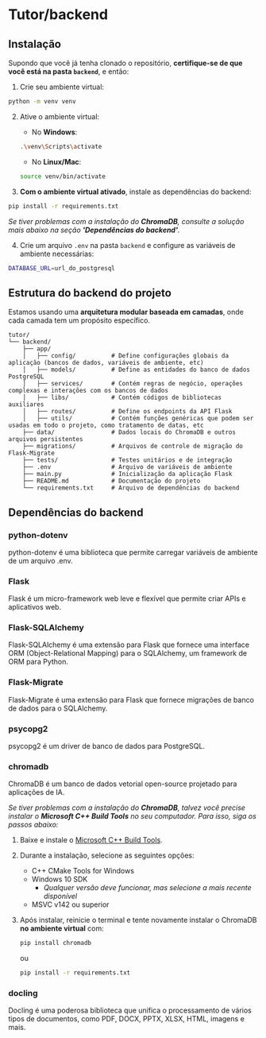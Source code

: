# Tutor/backend

## Instalação
Supondo que você já tenha clonado o repositório, **certifique-se de que você está na pasta `backend`**, e então:

1. Crie seu ambiente virtual:
```bash
python -m venv venv
```

2. Ative o ambiente virtual:
    * No **Windows**:
    ```bash
    .\venv\Scripts\activate
    ```
    * No **Linux/Mac**:
    ```bash
    source venv/bin/activate
    ```

3. **Com o ambiente virtual ativado**, instale as dependências do backend:
```bash
pip install -r requirements.txt
```

_Se tiver problemas com a instalação do **ChromaDB**, consulte a solução mais abaixo na seção **'Dependências do backend'**._

4. Crie um arquivo `.env` na pasta `backend` e configure as variáveis de ambiente necessárias:
```bash
DATABASE_URL=url_do_postgresql
```

## Estrutura do backend do projeto
Estamos usando uma **arquitetura modular baseada em camadas**, onde cada camada tem um propósito específico.

```
tutor/
└── backend/
    ├── app/
    │   ├── config/          # Define configurações globais da aplicação (bancos de dados, variáveis de ambiente, etc)
    │   ├── models/          # Define as entidades do banco de dados PostgreSQL
    │   ├── services/        # Contém regras de negócio, operações complexas e interações com os bancos de dados
    │   ├── libs/            # Contém códigos de bibliotecas auxiliares
    │   ├── routes/          # Define os endpoints da API Flask
    │   ├── utils/           # Contém funções genéricas que podem ser usadas em todo o projeto, como tratamento de datas, etc
    ├── data/                # Dados locais do ChromaDB e outros arquivos persistentes
    ├── migrations/          # Arquivos de controle de migração do Flask-Migrate
    ├── tests/               # Testes unitários e de integração
    ├── .env                 # Arquivo de variáveis de ambiente
    ├── main.py              # Inicialização da aplicação Flask
    ├── README.md            # Documentação do projeto
    └── requirements.txt     # Arquivo de dependências do backend
```

## Dependências do backend
### python-dotenv
python-dotenv é uma biblioteca que permite carregar variáveis de ambiente de um arquivo .env.

### Flask
Flask é um micro-framework web leve e flexível que permite criar APIs e aplicativos web.

### Flask-SQLAlchemy
Flask-SQLAlchemy é uma extensão para Flask que fornece uma interface ORM (Object-Relational Mapping) para o SQLAlchemy, um framework de ORM para Python.

### Flask-Migrate
Flask-Migrate é uma extensão para Flask que fornece migrações de banco de dados para o SQLAlchemy.

### psycopg2
psycopg2 é um driver de banco de dados para PostgreSQL.

### chromadb
ChromaDB é um banco de dados vetorial open-source projetado para aplicações de IA.

_Se tiver problemas com a instalação do **ChromaDB**, talvez você precise instalar o **Microsoft C++ Build Tools** no seu computador. Para isso, siga os passos abaixo:_

1. Baixe e instale o [Microsoft C++ Build Tools](https://visualstudio.microsoft.com/visual-cpp-build-tools/).

2. Durante a instalação, selecione as seguintes opções:
    * C++ CMake Tools for Windows
    * Windows 10 SDK
        * _Qualquer versão deve funcionar, mas selecione a mais recente disponível_
    * MSVC v142 ou superior

3. Após instalar, reinicie o terminal e tente novamente instalar o ChromaDB **no ambiente virtual** com:
    ```bash
    pip install chromadb
    ```
    ou
    ```bash
    pip install -r requirements.txt
    ```

### docling
Docling é uma poderosa biblioteca que unifica o processamento de vários tipos de documentos, como PDF, DOCX, PPTX, XLSX, HTML, imagens e mais.
